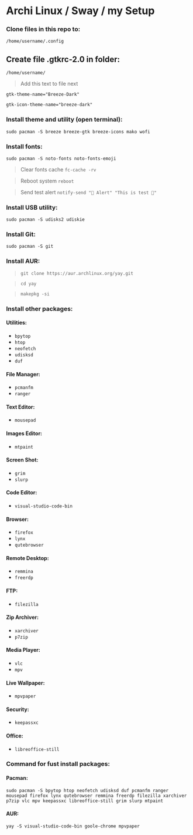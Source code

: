# Archi Linux / Sway / my Setup

### Clone files in this repo to:
`/home/username/.config `

## Create file .gtkrc-2.0 in folder:
`/home/username/ `

> Add this text to file next

`gtk-theme-name="Breeze-Dark"`

`gtk-icon-theme-name="breeze-dark"`

### Install theme and utility (open terminal):
`sudo pacman -S breeze breeze-gtk breeze-icons mako wofi `

### Install fonts:
`sudo pacman -S noto-fonts noto-fonts-emoji`

> Clear fonts cache `fc-cache -rv`

> Reboot system `reboot`

> Send test alert `notify-send "🔔 Alert" "This is test 🎉"`

### Install USB utility:
`sudo pacman -S udisks2 udiskie`

### Install Git:
`sudo pacman -S git`

### Install AUR:

>`git clone https://aur.archlinux.org/yay.git`

>`cd yay`

>`makepkg -si`

### Install other packages:

#### Utilities:
- `bpytop`
- `htop`
- `neofetch`
- `udisksd`
- `duf`

#### File Manager:
- `pcmanfm`
- `ranger`

#### Text Editor:
- `mousepad`

#### Images Editor:
- `mtpaint`

#### Screen Shot:
- `grim`
- `slurp`

#### Code Editor:
- `visual-studio-code-bin`

#### Browser:
- `firefox`
- `lynx`
- `qutebrowser`

#### Remote Desktop:
- `remmina`
- `freerdp`

#### FTP:
- `filezilla`

#### Zip Archiver:
- `xarchiver`
- `p7zip`
  
#### Media Player:
- `vlc`
- `mpv`

#### Live Wallpaper:
- `mpvpaper`

#### Security:
- `keepassxc`

#### Office:
- `libreoffice-still`

### Command for fust install packages:

#### Pacman:
`sudo pacman -S bpytop htop neofetch udisksd duf pcmanfm ranger mousepad firefox lynx qutebrowser remmina freerdp filezilla xarchiver p7zip vlc mpv keepassxc libreoffice-still grim slurp mtpaint`

#### AUR:
`yay -S visual-studio-code-bin goole-chrome mpvpaper`

